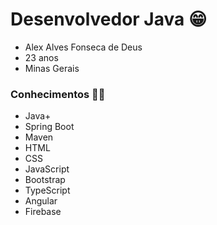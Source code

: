 # Desenvolvedor Java 😁

- Alex Alves Fonseca de Deus
- 23 anos
- Minas Gerais

### Conhecimentos 🧑‍💻

- Java+
- Spring Boot
- Maven
- HTML
- CSS
- JavaScript
- Bootstrap
- TypeScript
- Angular
- Firebase
